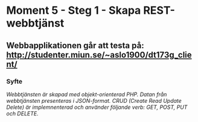 # Moment 5 - Steg 1 - Skapa REST-webbtjänst
## Webbapplikationen går att testa på: http://studenter.miun.se/~aslo1900/dt173g_client/
### Syfte
*Webbtjänsten är skapad med objekt-orienterad PHP. Datan från webbtjänsten presenteras i JSON-format. CRUD (Create Read Update Delete) är implemnenterad och använder följande verb: GET, POST, PUT och DELETE.*
